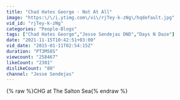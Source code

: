 ```yaml
---
title: "Chad Hates George - Not At All"
image: "https:\/\/i.ytimg.com\/vi\/rjTey-k-zNg\/hqdefault.jpg"
vid_id: "rjTey-k-zNg"
categories: "People-Blogs"
tags: ["Chad Hates George","Jesse Sendejas DND","Days N Daze"]
date: "2021-11-15T10:42:51+03:00"
vid_date: "2015-01-11T02:54:15Z"
duration: "PT3M58S"
viewcount: "258467"
likeCount: "2301"
dislikeCount: "80"
channel: "Jesse Sendejas"
---
```

{% raw %}CHG at The Salton Sea{% endraw %}
